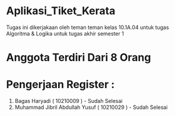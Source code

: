 # Aplikasi_Tiket_Kerata
Tugas ini dikerjakaan oleh teman teman kelas 10.1A.04 untuk tugas Algoritma & Logika untuk tugas akhir semester 1

# Anggota Terdiri Dari 8 Orang
# Pengerjaan Register : 
1. Bagas Haryadi ( 10210009 ) - Sudah Selesai
2. Muhammad Jibril Abdullah Yusuf ( 10210029 ) - Sudah Selesai
